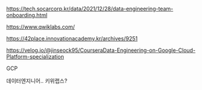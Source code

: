 https://tech.socarcorp.kr/data/2021/12/28/data-engineering-team-onboarding.html


https://www.qwiklabs.com/

https://42place.innovationacademy.kr/archives/9251


https://velog.io/@jinseock95/CourseraData-Engineering-on-Google-Cloud-Platform-specialization

GCP

데이터엔지니어.. 키위랩스?

